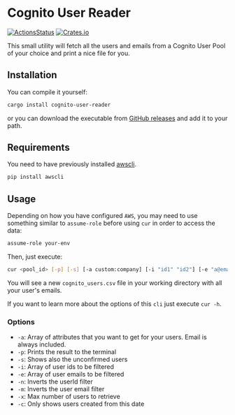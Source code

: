# Cognito User Reader

[![ActionsStatus](https://github.com/robertohuertasm/cognito-user-reader/workflows/Build/badge.svg)](https://github.com/robertohuertasm/cognito-user-reader/actions) [![Crates.io](https://img.shields.io/crates/v/cognito-user-reader.svg)](https://crates.io/crates/cognito-user-reader)

This small utility will fetch all the users and emails from a Cognito User Pool of your choice and print a nice file for you.

## Installation

You can compile it yourself:

```sh
cargo install cognito-user-reader
```

or you can download the executable from [GitHub releases](https://github.com/robertohuertasm/cognito-user-reader/releases) and add it to your path.

## Requirements

You need to have previously installed [awscli](https://aws.amazon.com/cli/).

```python
pip install awscli
```

## Usage

Depending on how you have configured `AWS`, you may need to use something similar to `assume-role` before using `cur` in order to access the data:

```bash
assume-role your-env
```

Then, just execute:

```bash
cur <pool_id> [-p] [-s] [-a custom:company] [-i "id1" "id2"] [-e "a@email.com" "b@email.com"] [-n] [-m] [-x 20] [-c 2020-02-10]
```

You will see a new `cognito_users.csv` file in your working directory with all your user's emails.

If you want to learn more about the options of this `cli` just execute `cur -h`.

### Options

* `-a`: Array of attributes that you want to get for your users. Email is always included.
* `-p`: Prints the result to the terminal
* `-s`: Shows also the unconfirmed users
* `-i`: Array of user ids to be filtered
* `-e`: Array of user emails to be filtered
* `-n`: Inverts the userId filter
* `-m`: Inverts the user email filter
* `-x`: Max number of users to retrieve
* `-c`: Only shows users created from this date
